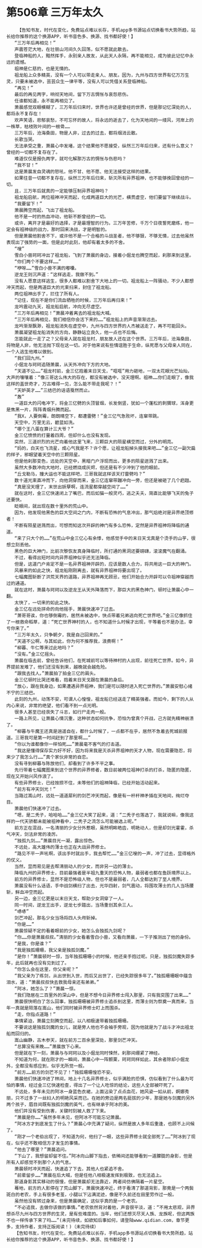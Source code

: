 # 第506章 三万年太久
        【告知书友，时代在变化，免费站点难以长存，手机app多书源站点切换看书大势所趋，站长给你推荐的这个换源APP，听书音色多、换源、找书都好使！】
       “三万年后再相见！”
       声震苍茫大地，在壮丽山河间久久回荡，似不愿就此散去。
       登临神船的人，黯然挥手，永别亲人故友，从此天人永隔，再不能相见，成为彼此记忆中永远的遗憾。
       祖神是仁慈的，也是无情的。
       祖龙船上众多精英，没有一个人可以带走亲人、朋友。因为，九州与四方世界有亿万万生灵，只要未被选中，芸芸众生一律平等，没有人可以凭借关系登临神船。
       “再见！”
       最后的再见两字，响彻天地间，留下万古惆怅与哀怨悲伤。
       任谁都知道，永不能再相见了。
       萧晨感觉双眼模糊了，三万年后归来时，世界也许还是曾经的世界，但是那记忆深处的人，都将永不复存在！
       欢声笑语，悲郁哀愁，不可忘怀的故人，将永远的逝去了，化为天地间的一缕风，河岸上的一株草，枯枝败叶间的一根骨……
       三万年后，沧海桑田，物是人非，过去的过去，都将烟消云散。
       长歌当哭。
       无法承受之重，萧晨心中发堵，这个结果他不愿接受，纵然三万年后归来，还有什么意义？曾经的一切都不复存在了。
       难道仅仅是报仇两字，就可化解那万古的惆怅与伤悲吗？
       “我不甘！”
       这是萧晨发自灵魂的怒吼，他不甘、他不愿、他无法接受这样的结果。
       如果往昔一切都不复存在，纵然三万年后归来，斩灭所有异界祖神，也不能够挽回曾经的一切。
       且，三万年后就真的一定能够压制异界祖神吗？
       祖龙船启航，两位祖神冲天而起，化成两道巨大的光芒，横贯虚空，他们要留下继续战斗。
       “我要留下！”
       萧晨腾空而起，飞出了祖龙船。
       他不是一时的热血冲动，他斩不断曾经的一切。
       或许，离开才是最好的选择，才是最理智的行为。三万年苦修，千万个日夜誓死磨练，他一定会有祖神级的战力，那时回来决战，才是明智的。
       但是萧晨他割舍不下，或许他不是一个合格的斗战圣者，他不够狠，不够无情，过去他虽然表现出了强势的一面，但是此时此刻，他却有着太多的不舍。
       “嗖”
       雪白小兽珂珂冲出了祖龙船，飞到了萧晨的身边，接着小倔龙也腾空而起，刹那来到这里。
       “你们两个不要这样……”
       “咿呀……”雪白小兽不满的嘟囔。
       逆龙王则沉声道：“这样逃走，我做不到。”
       没有人愿意这样逃生，很多人都难以割舍下大地上的一切。祖龙船上一阵骚动，不少人都想冲天而起，但是两道巨大的光束扫来，封住了祖龙船。
       两位祖神出手了，拦住了所有人。
       “记住，现在不是你们流血牺牲的时候，三万年后再归来！”
       龙吟震动九天，祖龙船启航，冲向无尽虚空。
       “三万年后再相见！”萧晨冲着离去的祖龙船大喊。
       “三万年后再相见，我们相信你会活下来的……”祖龙船上的声音渐渐远去。
       龙吟渐渐飘渺，祖龙船消失在虚空中，九州与四方世界的人杰被送走了，再不可能回头。
       萧晨凝望祖龙船消失的方向，静静站立良久，他一点也不后悔。
       怎能就此一走了之？父母亲人就在祖龙村，朋友故人还在这个世界。三万年后，沧海桑田，将物是人非，他无法抛下现在这一切。对于他来说有些情谊胜于生命，纵死愿与父母亲人同在，一个人逃生他难以做到。
       “我们回九州。”
       小倔龙与珂珂追随萧晨，从天外冲向下方的大地。
       “天道不公……”祖龙村前，金三亿抱着末日天戈，“哐哐”用力砸地，一双太花眼光芒灿灿，大声的嚷嚷着：“像三哥这么伟大的存在，都没有被选中，没天理啊。祖神……你们走眼了，像我这样的盖世奇才，万古难得一见，怎么能不带走我呢？！”
       “天妒英才……”三结巴的话语戛然而止。
       “轰”
       一道巨大的闪电冲下，将金三亿劈的头顶冒烟，长发倒竖，犹如一个蓬松的刺猬球，浑身更是焦黑一片，阵阵青烟升腾而起。
       “我X，人要倒霉，朗朗晴空下，都遭雷劈！”金三亿气急败坏，连窜带跳。
       天空中，万里无云，碧蓝如洗。
       “哪个王八蛋在算计三大爷？”
       金三亿愤愤的打量着四周，但却什么也没有发现。
       突然，三道炽烈的光芒向着他这里飞来，三颗巨大的陨星横空而过，分外的明亮。
       “妈的，白天也飞流星，成心气我是不？许个愿，让祖龙船掉头接我来吧……”金三亿一副欠扁的样子，邪眼望着天空中的三颗陨星。
       但是他刹那变色，远处的天空中，黑暗门户浮现而出，更多的陨星迸溅了出来。
       虽然大多数冲向大地时，已经燃烧成灰烬，但还是有不少冲到了他的眼前。
       “丘戈勒马，撞大运也不能这样吧，三哥我就这样该天打雷劈吗？”
       数十道光束直冲而下，向他洞穿而来，金三亿连窜带蹦冲向一旁，但还是被砸了几个趔趄。
       “真是没天理了，末世出妖孽啊，连流星都穿越空间了……”
       就在这时，金三亿快速闭上了嘴巴，而后如猫一般灵巧，逃之夭夭，简直比能够飞天的兔子还要快。
       眨眼间，就出现在数十里外的荒山中。
       因为，他发现他黑色的巨大空间之门内，不断有恐怖的气息冲出，那气焰绝对是异界绝顶修者！
       不断有陨星迸溅而出，可想而知这次开辟的神门有多么恐怖，定然是异界祖神将降临的通道。
       “来了只大个的……”在荒山中金三亿心有余悸，他感觉手中的末日天戈真是个烫手的山芋，很想立刻丢他。
       黑色的巨大神门，比前次黎恢友真身降临时，所打通的黑洞还要磅礴，滚滚魔气在翻涌。
       不过，看得出短时间内异界祖神似乎还无法降临。
       但是，这道门户肯定不是一名异界祖神开辟的，应该是数人合力，将共用这一巨大的神门。
       风暴来的如此之快，祖龙船刚刚离去，就有异界祖神将要出现了。
       七幅魔图斩断了洪荒天界的道路，异界祖神再无顾忌，他们开始合力开辟可以令祖神穿越而过的通道。
       就在这时，萧晨与珂珂以及逆龙王从天外降落而下，那巨大的黑色神门，顿时让萧晨心中一翻。
       太快了，一切来的如此之快。
       金三亿在远处拼命的向他摇手，萧晨快速冲了过去。
       “萧哥哥诶，你也够倒霉的，居然未被选中，快点带着兄弟逃向死亡世界吧。”金三亿像抓住了一根救命稻草，道：“死亡世界神村的人，也不知道什么时候才出现，干等着也不是办法，幸亏你来了。”
       “三万年太久，只争朝夕，我是自己回来的。”
       “天道不公啊，与其如此，你为何不推荐我，浪费啊！”
       “柳暮、牛仁等来过此地吗？”
       “没有。”金三亿摇头。
       萧晨在临去前，曾经告诉他们，在死城前可以等待神村的人出现，前往死亡世界。如今，异界提前发难了，他们还没有到来，越晚就会越危险。
       “跟我去找人。”萧晨拍了拍金三亿的肩头。
       金三亿顿时比哭还难看，抱着末日天戈跟在萧晨的身后。
       “放心，跟在我身边，如果遭遇异界祖神，我们是可以随时进入死亡世界的。”萧晨安慰心绪不宁的三结巴。
       此刻的九州，动荡不安，可谓人心惶惶，祖龙船已经送走了精英强者。而如今，剩下的人从内心来说，非常的绝望，他们看不到一点光明。
       很多人甚至已经丧失了斗志，如行尸走肉一般。
       一路上所见，让萧晨心情沉重，这种状态如何抗争，恐怕为曾真个开战，己方就先精神崩溃了。
       “柳暮与牛魔王还真是逍遥自在，都什么时候了，一点都不在乎，居然不急着去死城前报道。三哥我可是第一时间赶到了那里啊……”
       “你以为谁都像你一样怕死……”萧晨毫不客气的打击道。
       “我这是懂得保存实力好不好，因为将来我是灭杀异界祖神的天才人物，现在需要隐忍，将来少了我怎么行……”真个家伙非常的自恋。
       没有寻到柳暮与陈放他们，却看到了许多不平之事。
       先行带着七幅魔图来到这个世界的异界修者，数日前被两位祖神打杀的打杀，隐匿的隐匿，现在又开始兴风作浪了。
       有些异界修士，已经按捺不住，未等他们的祖神降临，已经开始活动起来。
       “前方有冲天剑光！”
       当路过嵩山时，远处一道道犀利的剑芒冲天而起，像是有一杆杆神矛插在天地间，绚烂夺目。
       萧晨他们快速冲了过去。
       “嗯，是二秃子，哈哈哈……”金三亿大笑了起来，道：“二秃子也落选了，我就说嘛，像我这样的一代天骄都未能被祖神看中，二秃子之流怎么可能被选上呢。”
       前方正在混战，一名清丽的少女分外惹眼，虽然明眸皓齿，明艳动人，但是却剑光霍霍，杀气冲天，剑法非常的凌厉。
       “独孤九剑……”萧晨目光一凝，露出惊色。
       不远处，高大雄伟的薄士也正在大战异界修士。
       “路见不平一声吼啊，该出手时就出手，我去帮忙……”金三亿嗖的一声，冲了过去，显得格外的仗义。
       当然，显而易见是去帮清丽动人的少女，而非另一边的薄士。
       降临九州的异界修士，目前最强者是半祖九重天的恐怖人物，最弱者也都在鱼跃境界以上。
       前方的异界修士，显然不是恐怖级人物，但也不是最弱者，几人全都达到了至人境界。
       萧晨没有什么话语，手中战剑横扫了出去，光华四射，剑气震动，将围攻薄士的几人当场腰斩，鲜血冲空而起。
       另一边，金三亿更是以末日天戈，帮助少女洞穿了一人。
       同一时间，逆龙王出手，逆龙七步踏出，当场重创其余三人。
       “哧哧”
       剑芒冲起，那名少女当场将四人头颅斩掉。
       “你是……”
       萧晨惊疑不定的看着眼前的少女，她怎么会独孤九剑呢？
       “你……你是萧晨叔叔。”清丽的少女看着雪白小兽，又看向萧晨，一下子推测出了他的身份。
       “是我，你是谁？”
       “我是独孤珊珊，我父亲是独孤剑魔。”
       “是你！”萧晨顿时一惊，当年独孤珊珊小的时候，他还亲手抱过呢。只是，独孤剑魔失踪多年，此后就再也没有见到过了。
       “你怎么会在这里，你父亲呢？”
       “我父亲为了练剑，从出世到入世，而后又出世了，已经失踪很多年了。”独孤珊珊眼中蕴含泪水，道：“萧晨叔叔快去救我母亲还有弟弟。”
       “阿冰，她怎么了？”萧晨一惊。
       “我们隐居在二百里外的深山中，但是不想今日异界修士闯入那里，只有我突围了出来……”
       萧晨很快明白了怎么回事，独孤珊珊被异界修士追杀到这里，而薄士则为祭奠一真而来，当年一真就是陨落在嵩山，他们同时被异界修士盯上而围杀。
       “走，你指点道路！”
       事情紧迫，萧晨立刻腾空而起，以八相极速带着独孤珊珊。
       不要说这是独孤剑魔的女儿，就是旁人他也不会袖手旁观，因为他就是为了战斗才冲出祖龙船而回归的。
       嵩山幽静，古木参天，就在前方二百余里深处，那里剑芒冲天。
       “总算没有来晚……”萧晨放下心来。
       但是就在下一刻，萧晨与与珂珂以及小倔龙同时悚然，刹那间绷紧了神经。
       不知道为何，就在刚才的一瞬间，萧晨心中一阵颤栗，珂珂同样如此，其余者除却小倔龙外，全都没有感应到，似乎无所觉一般。
       “前方……前方的剑芒不见了！”独孤珊珊惶恐不安。
       萧晨他们快速冲进了林间，地上十几名异界修士，似乎满脸的恐惧，仿似看到了什么最为可怕的事情，经过金三亿快速检查，得出了一个让人吃惊的结论，这些人全部被吓死了。
       不远处，多年未见的阿冰一身蓝色衣裙，上面沾染了点点血花，她风姿一如从前，婀娜秀丽，只不过多了一丝妇人的明艳风采而已。在她的旁边是两名挺拔的少年，那是她与剑魔的另外两个孩子，眉目间既有独孤剑魔的英气，也有继承于阿冰的美。
       他们并没有受到伤害，关键时刻被人救了下来。
       “萧晨是你……”虽然多年未见，但阿冰不可能忘记萧晨。
       “阿冰方才到底发生了什么？”萧晨心中充满了疑问，纵然是故人多年后重逢，也顾不上问候了。
       “刚才一个老伯出现了，不知道为何，他扫了一眼，这些异界修士就全部死了……”阿冰到了现在，似乎还不敢相信方才发生的事情。
       “他去了哪里？”萧晨追问。
       “下山了，我想留却留不住。”阿冰向山脚下指去，依稀间还能够看到一道朦胧的身影，但是所有人却感觉不到那个人的气息。
       萧晨顿时冲天而起，快速追了下去，其他人也紧追不舍。
       “前辈留步……”萧晨在后大喊，但是任他八相极速发挥到极致，也无法追上。
       那道身影其实移动的很慢，但是萧晨却无法靠近，两者间仿佛隔着一片星空。
       蓦地，前方的人影停在了荒山脚下，萧晨快速冲近，终于看清了那道背影，那竟是一个两鬓斑白的老农，手上有很多老茧，小腿以下沾满泥迹，像是不久前还在田里劳作过一般。
       虽然他没有转过身来，但是萧晨确定，这似乎真的是一个老农。
       “不必追我，去做你该做的事情。”老农依然背对着他，声音很平淡，道：“不用太悲观，异界想杀尽九州与四方世界的生灵，是有些难度的。当年，他们还想灭尽天人族、龙族呢，但这两族不也一样传承下来了吗……”(未完待续，如欲知后事如何，请登陆www.qidian.com，章节更多，支持作者，支持正版阅读！)（未完待续）
       【告知书友，时代在变化，免费站点难以长存，手机app多书源站点切换看书大势所趋，站长给你推荐的这个换源APP，听书音色多、换源、找书都好使！】